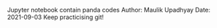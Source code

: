 Jupyter notebook contain panda codes
Author: Maulik Upadhyay
Date: 2021-09-03
Keep practicising git!
